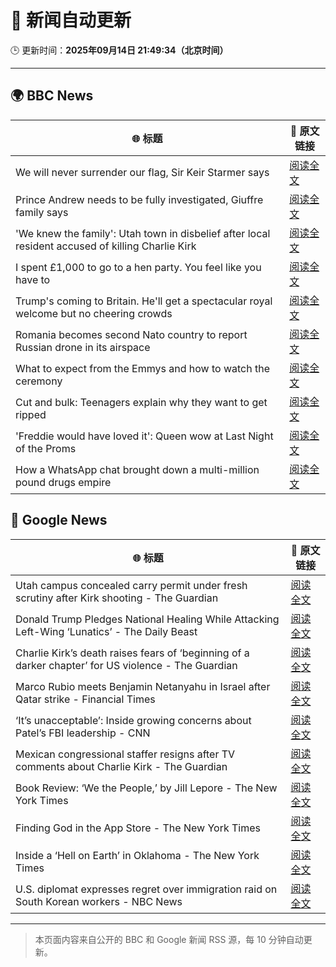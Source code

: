 # 🧠 新闻自动更新

🕒 更新时间：**2025年09月14日 21:49:34（北京时间）**

---

## 🌍 BBC News

| 🌐 标题 | 🔗 原文链接 |
|--------|-------------|
| We will never surrender our flag, Sir Keir Starmer says | [阅读全文](https://www.bbc.com/news/articles/c3vz91x5ynzo?at_medium=RSS&at_campaign=rss) |
| Prince Andrew needs to be fully investigated, Giuffre family says | [阅读全文](https://www.bbc.com/news/articles/cx2nynd3deno?at_medium=RSS&at_campaign=rss) |
| 'We knew the family': Utah town in disbelief after local resident accused of killing Charlie Kirk | [阅读全文](https://www.bbc.com/news/articles/czew1nz17rro?at_medium=RSS&at_campaign=rss) |
| I spent £1,000 to go to a hen party. You feel like you have to | [阅读全文](https://www.bbc.com/news/articles/c930pyzygqxo?at_medium=RSS&at_campaign=rss) |
| Trump's coming to Britain. He'll get a spectacular royal welcome but no cheering crowds | [阅读全文](https://www.bbc.com/news/articles/cq5jgdvnll4o?at_medium=RSS&at_campaign=rss) |
| Romania becomes second Nato country to report Russian drone in its airspace | [阅读全文](https://www.bbc.com/news/articles/c80g7g5rmlno?at_medium=RSS&at_campaign=rss) |
| What to expect from the Emmys and how to watch the ceremony | [阅读全文](https://www.bbc.com/news/articles/c1mxlm42l9vo?at_medium=RSS&at_campaign=rss) |
| Cut and bulk: Teenagers explain why they want to get ripped | [阅读全文](https://www.bbc.com/news/articles/cvg964v18l6o?at_medium=RSS&at_campaign=rss) |
| 'Freddie would have loved it': Queen wow at Last Night of the Proms | [阅读全文](https://www.bbc.com/news/articles/cwyn7lq1q1ro?at_medium=RSS&at_campaign=rss) |
| How a WhatsApp chat brought down a multi-million pound drugs empire | [阅读全文](https://www.bbc.com/news/articles/ckg4ej4l225o?at_medium=RSS&at_campaign=rss) |

## 📰 Google News

| 🌐 标题 | 🔗 原文链接 |
|--------|-------------|
| Utah campus concealed carry permit under fresh scrutiny after Kirk shooting - The Guardian | [阅读全文](https://news.google.com/rss/articles/CBMiigFBVV95cUxPUDR6RHhZdWlQRndZVjBmOGJTbzhXbkFremhZeUNCeEI4NDdhSnlnZXN3VHRRaU9saWxoQ3lfOTdmX0FTMjA5dWU5YlpPRzZmRnNhM3k1ckFhenZEUVdlOXNIVDYzWHlmOWEwTndzRnU4UTJyMDVOMkEybXBhSnpvaWRaVEpNSmJIZ3c?oc=5) |
| Donald Trump Pledges National Healing While Attacking Left-Wing ‘Lunatics’ - The Daily Beast | [阅读全文](https://news.google.com/rss/articles/CBMipgFBVV95cUxOamFXc2VwWlU5OTB3bmJ6YUV4cURTS2RScy1rWGJBRDk5SURIczUxLVByZGdnaTU1VlNsSXBRZlMzZjEzS2wxcGNzamN2MGMyamlpS3VVZUlUQ09iZHU3UXNYNTk0N2RYQzczbHdYZEpJb3A4aTRvU09GVEppY01tN1RqU1hzRndCdVpqblR3NGJ1Z1JfUDVCSUkzTGV6dnRZaXhic3d3?oc=5) |
| Charlie Kirk’s death raises fears of ‘beginning of a darker chapter’ for US violence - The Guardian | [阅读全文](https://news.google.com/rss/articles/CBMihAFBVV95cUxPa0E4b1lpcGFLdW1PNmp5c2JhTEpMTWdoMm5wSEJwVWNoV1ZDM0V3d29jUXIzVmlQMXV4M0ozc2RwQllnN2JEcjBfbERuOEJhR0YyaGZHa0tDSVlCbkQ3RnFtM3AxLTBpbVpxWTFBZ2hVX0xRWHBWV3RwLUc5M0FhU1B1dlQ?oc=5) |
| Marco Rubio meets Benjamin Netanyahu in Israel after Qatar strike - Financial Times | [阅读全文](https://news.google.com/rss/articles/CBMicEFVX3lxTE1nNmcwRzE0SzYyWEZpWklTS0cwdGlWaHhmNmlKUE9YNEFPOFRyX3NEdGdRbkJWbDVwdFh0a1UwYXcwYXplVS16SURfb3cyS0hXeWZWQkQ5Qko3bW9yX0RqVFFHWGxmRUtvaHZpNnFKQVI?oc=5) |
| ‘It’s unacceptable’: Inside growing concerns about Patel’s FBI leadership - CNN | [阅读全文](https://news.google.com/rss/articles/CBMif0FVX3lxTFBLWnpyQlM1QXpQOHF1Y1hLcTJicnV3S2w1RG1IdWMxekRscVhBZ0ZXOTlUay1RUnBILUxuVTB5YkJyay01OG9WVlFMSnBQUV9yRzgzZGtjTmctWUJyNHhuSzZWMGp6TE5wRHpocXpwSmMxVV9Wd2NwQjVyWkZ0UVk?oc=5) |
| Mexican congressional staffer resigns after TV comments about Charlie Kirk - The Guardian | [阅读全文](https://news.google.com/rss/articles/CBMinwFBVV95cUxNN3l2ZFFmZmJ4UDJYS1kyNHk3Q1pXRlFGTmd4cmhacHVVOVVXZDFHQ0Z6LW9aRk9ZSXJiTm9GMTl2N2xGRkxNWTVrbE10eVVBWl8wbWJ6RFJsRjhEMWd3WnUtX3F2ZGExTmIycTBjSzUtNWNKcEdoR3FQeGliU2RkREk3NUJHZXNzNTd6bjhfZkNIWXFtREJqUjRpU0JvUVU?oc=5) |
| Book Review: ‘We the People,’ by Jill Lepore - The New York Times | [阅读全文](https://news.google.com/rss/articles/CBMihAFBVV95cUxPdmcwTFVESlJTc0M1N2tobmVzd0tsdlZDd2RqMUxEWEVXVEpLWG8wVjhZY0x3Y1N2OVpwY2FMbVdHLWhsU29GeF9rdkFKeFhYenRfWlowY25FR2V5dV9MS1RGanhhTEtQb1RNSl9lUW8zR1RiclRaeWJYZDdVQW40UElRdXM?oc=5) |
| Finding God in the App Store - The New York Times | [阅读全文](https://news.google.com/rss/articles/CBMiZEFVX3lxTE5mc0ZGTTk0V0VRVGdUS19ydzROWWRsN29DYlJIMWtTZ3ktMGhZNXFzZElIN0JVbW1EaGhkX0JETlRPa2VZUmJ5TTA3aTdJNGZfWGEtYTQ3TExXNkR4aldBNmllT3I?oc=5) |
| Inside a ‘Hell on Earth’ in Oklahoma - The New York Times | [阅读全文](https://news.google.com/rss/articles/CBMihAFBVV95cUxOTS1JQlNaZDVaM1ZLTFZjLWltRXpPWG9nbXp3SWtpNFpJYzQ5TUxIV2dwQUlzOEJ2bjdWbXhFWDhEckJQaFY5c19OS1FkeDlxMGVHMzlqRnF1U1p4TThTMWtZaG91bjlEck4xVkdsSTB0TnhwU1Z2Mm5jWmFvSkx6VVgtTXU?oc=5) |
| U.S. diplomat expresses regret over immigration raid on South Korean workers - NBC News | [阅读全文](https://news.google.com/rss/articles/CBMitgFBVV95cUxPVnA5LXBlSG1mMExveDdQVURmQW1YZE85UjgxX3BoQ0w0UDMxNlYyTThtOW1ENlAzcGxIdnBtZHMyWVBCUTFOMTlNclpUbW9TeE9GMEFXNFNDMjNyR2pfeGhHXzBxbjdzZkxyNWlOS2xDeGRKWVFZYlpRT21rTUFPd2tUREdhUzR3ZF8yWmwyVnA1Y29Gazk0T1h6X1YxckRNcFNlVHV1S0VJTXhxZUlheElMUVE3Z9IBVkFVX3lxTE5NUDBHZm1HSmUwV3RXTEU1em9TTGZNNDEwYzVqQ29hY1dqUlBFMlZnMkwtZUM1ZTdvdFZEMnJxM2d3OTAwNnB4WnJtUXFqTDluUUdsYWJB?oc=5) |

---
> 本页面内容来自公开的 BBC 和 Google 新闻 RSS 源，每 10 分钟自动更新。